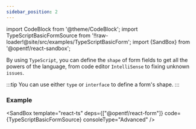 ```yaml
---
sidebar_position: 2
---
```


import CodeBlock from '@theme/CodeBlock';
import TypeScriptBasicFormSource from '!!raw-loader!@site/src/examples/TypeScriptBasicForm';
import {SandBox} from '@opentf/react-sandbox';

By using `TypeScript`, you can define the `shape` of form fields to get all the powers of the language, from code editor `IntelliSense` to fixing unknown `issues`.

:::tip
You can use either `type` or `interface` to define a form's shape.
:::

### Example

<SandBox template="react-ts" deps={["@opentf/react-form"]} code={TypeScriptBasicFormSource} consoleType="Advanced" />
